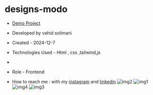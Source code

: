 # designs-modo
- [Demo Project]()

- Developed by vahid solimani

- Created - 2024-12-7

- Technologies Used - Html , css ,tailwind,js
- 
- Role - Frontend

- How to reach me : with my [instagram](https://instagram.com/vahidsolimani.dev) and [linkedin](https://linkedin.com/in/vahidsolimani)
![img2](https://github.com/user-attachments/assets/10236941-e7ce-4dad-a541-334cc9c417b2)
![img1](https://github.com/user-attachments/assets/444acdaa-b665-4532-879d-117afc31c8e3)
![img4](https://github.com/user-attachments/assets/f0192ede-cd9d-45ee-801c-b088489bb179)
![img3](https://github.com/user-attachments/assets/b7f1aa11-28c1-4240-aaf0-ce480dd12c55)
